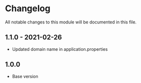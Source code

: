 # Changelog
All notable changes to this module will be documented in this file.

## 1.1.0 - 2021-02-26

- Updated domain name in application.properties
 
## 1.0.0

- Base version
